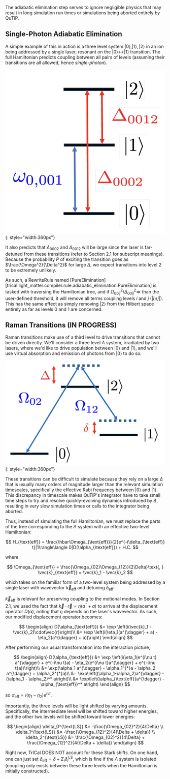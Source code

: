 The adiabatic elimination step serves to ignore negligible physics that may result in long simulation run times or simulations being aborted entirely by QuTiP.

## Single-Photon Adiabatic Elimination

A simple example of this in action is a three level system $|0\rangle, |1\rangle, |2\rangle$ in an ion being addressed by a single laser, resonant on the $|0\rangle \leftrightarrow |1\rangle$ transition. The full Hamiltonian predicts coupling between all pairs of levels (assuming their transitions are all allowed, hence _single-photon_).

![](../../figures/single_photon.png){: style="width:360px"}

It also predicts that $\Delta_{0002}$ and $\Delta_{0012}$ will be large since the laser is far-detuned from these transitions (refer to Section 2.1 for subscript meanings). Because the probability $P$ of exciting the transition goes as $\frac{\Omega^2}{\Delta^2}$ for large $\Delta$, we expect transitions into level 2 to be extremely unlikely.

As such, a RewriteRule named [PureElimination][trical.light_matter.compiler.rule.adiabatic_elimination.PureElimination] is tasked with traversing the Hamiltonian tree, and if $\Omega_{00ij}^2 / \Delta_{00ij}^2 \ll$ than the user-defined threshold, it will remove all terms coupling levels $i$ and $j$ ($|i\rangle\langle j|$). This has the same effect as simply removing $|2\rangle$ from the Hilbert space entirely as far as levels 0 and 1 are concerned.

## Raman Transitions (IN PROGRESS)

Raman transitions make use of a third level to drive transitions that cannot be driven directly. We'll consider a three level $\Lambda$ system, irradiated by two lasers, where we'd like to drive population between $|0\rangle$ and $|1\rangle$, and we'll use virtual absorption and emission of photons from $|0\rangle$ to do so:

![](../../figures/raman_transition.png){: style="width:360px"}

These transitions can be difficult to simulate because they rely on a large $\Delta$ that is usually many orders of magnitude larger than the relevant simulation timescales, specifically the effective Rabi frequency between $|0\rangle$ and $|1\rangle$. This discrepancy in timescale makes QuTiP's integrator have to take small time steps to try and resolve quickly-evolving dynamics introduced by $\Delta$, resulting in very slow simulation times or calls to the integrator being aborted.

Thus, instead of simulating the full Hamiltonian, we must replace the parts of the tree corresponding to the $\Lambda$ system with an effective two-level Hamiltonian:

$$
    H_{\text{eff}} = \frac{\hbar\Omega_{\text{eff}}}{2}e^{-i\delta_{\text{eff}} t}|1\rangle\langle 0|D(\alpha_{\text{eff}}) + H.C.
$$

where

$$
    \Omega_{\text{eff}} = \frac{\Omega_{02}\Omega_{12}}{2\Delta}\text{,    } \vec{k}_{\text{eff}} = \vec{k}_1 - \vec{k}_2
$$

which takes on the familiar form of a two-level system being addressed by a single laser with wavevector $\vec{k}_{\text{eff}}$ and detuning $\delta_{\text{eff}}$.

$\vec{k}_{\text{eff}}$ is relevant for preserving coupling to the motional modes. In Section 2.1, we used the fact that $\vec{k}\cdot\vec{r} = \eta(a^{\dagger} + a)$ to arrive at the displacement operator $D(\alpha)$, noting that $\eta$ depends on the laser's wavevector. As such, our modified displacement operator becomes:

$$
    \begin{align}
    D(\alpha_{\text{eff}}) &= \exp \left(i(\vec{k}_1 - \vec{k}_2)\cdot\vec{r}\right)\\
    &= \exp \left(i(\eta_1(a^{\dagger} + a) - \eta_2(a^{\dagger} + a))\right)
    \end{align}
$$

After performing our usual transformation into the interaction picture,

$$
    \begin{align}
    D(\alpha_{\text{eff}}) &= \exp \left(i(\eta_1(e^{i\nu t} a^{\dagger} + e^{-i\nu t}a) - \eta_2(e^{i\nu t}a^{\dagger} + e^{-i\nu t}a))\right)\\
    &= \exp(\alpha_1 a^{\dagger} - \alpha_1^{*}a - \alpha_2 a^{\dagger} + \alpha_2^{*}a)\\
    &= \exp\left((\alpha_1-\alpha_2)a^{\dagger} - (\alpha_1 - \alpha_2)^* a\right)\\
    &= \exp\left(\alpha_{\text{eff}}a^{\dagger} - \alpha_{\text{eff}}^* a\right)
    \end{align}
$$

so $\alpha_{\text{eff}} = i(\eta_1- \eta_2)e^{i\nu t}$.

Importantly, the three levels will be light shifted by varying amounts. Specifically, the intermediate level will be shifted toward higher energies, and the other two levels will be shifted toward lower energies:

$$
    \begin{align}
    \delta_0^{\text{LS}} &= -\frac{\Omega_{02}^2}{4\Delta} \\
    \delta_1^{\text{LS}} &= -\frac{\Omega_{12}^2}{4(\Delta + \delta)} \\
    \delta_2^{\text{LS}} &= \frac{\Omega_{02}^2}{4\Delta} + \frac{\Omega_{12}^2}{4(\Delta + \delta)}
    \end{align}
$$

Right now, TrICal DOES NOT account for these Stark shifts. On one hand, one can just set $\delta_{\text{eff}} = \delta + \Sigma_i\delta_i^{\text{LS}}$, which is fine if the $\Lambda$ system is isolated (coupling only exists between these three levels when the Hamiltonian is initially constructed).

